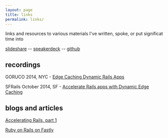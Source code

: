 ```yaml
---
layout: page
title: links
permalink: links/
---
```


links and resources to various materials I've written, spoke, or put significat time into

[slideshare](http://www.slideshare.net/iammichaelmay) -- [speakerdeck](https://speakerdeck.com/mmay) -- [github](https://github.com/mmay)

## recordings

GORUCO 2014, NYC - [Edge Caching Dynamic Rails Apps](http://vimeo.com/101015190)

SFRails October 2014, SF - [Accelerate Rails apps with Dynamic Edge Caching](https://www.youtube.com/watch?v=1y0tMjO8Buw)

## blogs and articles

[Accelerating Rails, part 1](http://www.fastly.com/blog/accelerating-rails-part-1-built-in-caching/)

[Ruby on Rails on Fastly](http://www.fastly.com/blog/ruby-rails-fastly/)



